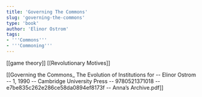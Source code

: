 ```yaml
---
title: 'Governing The Commons'
slug: 'governing-the-commons'
type: 'book'
author: 'Elinor Ostrom'
tags:
- '''Commons'''
- '''Commoning'''
---
```


[[game theory]]
[[Revolutionary Motives]]

[[Governing the Commons_ The Evolution of Institutions for -- Elinor Ostrom -- 1, 1990 -- Cambridge University Press -- 9780521371018 -- e7be835c262e286ce58da0894ef8173f -- Anna’s Archive.pdf]]
